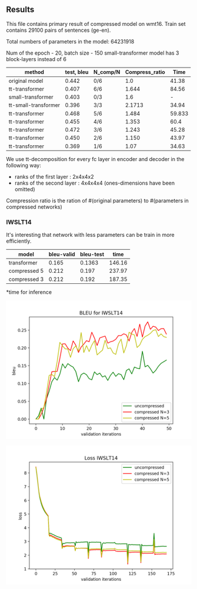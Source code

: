 ## Results

This file contains primary result of compressed model on wmt16.
Train set contains 29100 pairs of sentences (ge-en).
 
Total numbers of parameters in the model:  64231918

Num of the epoch - 20, batch size - 150
small-transformer model has 3 block-layers instead of 6


| method         | test, bleu  | N_comp/N  | Compress_ratio | Time |
|----------------|---------|---------| -------------- |------|
| original model |  0.442 |  0/6   |  1.0 |  41.38 |
| tt-transformer | 0.407 | 6/6 | 1.644 | 84.56 |
| small-transformer | 0.403 | 0/3 | 1.6 | - |
| tt-small-transformer | 0.396 | 3/3 | 2.1713 | 34.94 |
| tt-transformer | 0.468  | 5/6 |  1.484 |  59.833 |
| tt-transformer | 0.455  | 4/6 | 1.353 | 60.4 |
| tt-transformer | 0.472 | 3/6 |  1.243 | 45.28 |
| tt-transformer | 0.450 | 2/6 | 1.150 | 43.97
| tt-transformer | 0.369 | 1/6 | 1.07 | 34.63

 

We use tt-decomposition for every fc layer in encoder and decoder  in the following way:
- ranks of the first layer   : 2x4x4x2
- ranks of  the second layer : 4x4x4x4
(ones-dimensions have been omitted)

Compression ratio is the ration of #(original parameters) to #(parameters in compressed networks) 


### IWSLT14

It's interesting that network with less parameters can be train in more efficiently.

 | model | bleu-valid | bleu-test | time |
 | ------ | ---- | ---- | ---- |
 | transformer | 0.165 |  0.1363 | 146.16 |
 | compressed 5| 0.212 | 0.197 | 237.97 |
 | compressed 3| 0.212 | 0.192 | 187.35 |
 
 
 *time for inference
 
 ![image1](./imgs/val_bleu_curve.png)
 
 
  ![image2](./imgs/val_loss_curve.png)